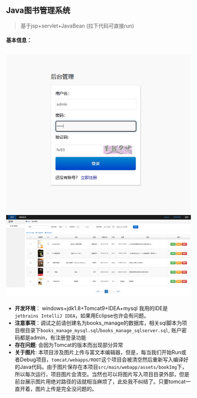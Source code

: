 ##                                 Java图书管理系统

> 基于jsp+servlet+JavaBean  (拉下代码可直接run)
#### 基本信息：
![index1.png](index1.png)
![index2.png](index2.png)
-
- **开发环境**： windows+jdk1.8+Tomcat9+IDEA+mysql
我用的IDE是`jetbrains IntelliJ IDEA`，如果用Eclipse也许会有问题。
- **注意事项**：调试之前请创建名为books_manage的数据库，相关sql脚本为项目根目录下`books_manage_mysql.sql`/`books_manage_sqlserver.sql`, 账户密码都是admin，有注册登录功能
- **存在问题**: 会因为Tomcat的版本而出现部分异常
- **关于图片**: 本项目涉及图片上传与富文本编辑器，但是，每当我们开始Run或者Debug项目，`tomcat/webapps/ROOT`这个项目会被清空然后重新写入编译好的Java代码。由于图片保存在本项目`src/main/webapp/assets/bookImg`下，所以每次运行，项目图片会清空。当然也可以将图片写入项目目录外部，但是前台展示图片用绝对路径的话就相当麻烦了，此处我不纠结了。只要tomcat一直开着，图片上传是完全没问题的。


